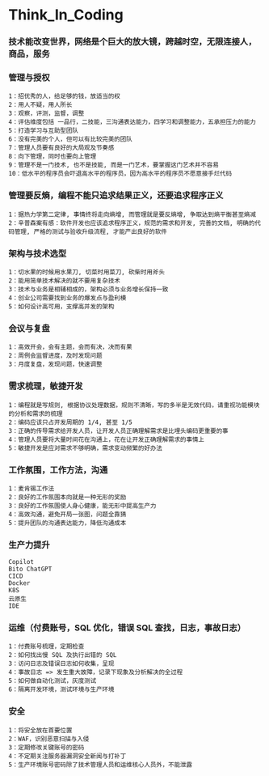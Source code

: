 # Think_In_Coding

<h3>技术能改变世界，网络是个巨大的放大镜，跨越时空，无限连接人，商品，服务</h3>

### 管理与授权
```
1：招优秀的人，给足够的钱，放适当的权
2：用人不疑，用人所长
3：观察，评测，监督，调整
4：评估维度包括 一品行，二技能，三沟通表达能力，四学习和调整能力，五承担压力的能力
5：打造学习与互助型团队
6：没有完美的个人，但可以有比较完美的团队
7：管理人员要有良好的大局观及节奏感
8：向下管理，同时也要向上管理
9：管理不是一门技术, 也不是技能, 而是一门艺术，要掌握这门艺术并不容易
10：低水平的程序员会吓退高水平的程序员，因为高水平的程序员不愿意接手烂代码
```

### 管理要反熵，编程不能只追求结果正义，还要追求程序正义
```
1：据热力学第二定律, 事情终将走向熵增, 而管理就是要反熵增, 争取达到熵平衡甚至熵减
2：辛普森案有感：软件开发也应该追求程序正义，规范的需求和开发, 完善的文档, 明确的代码管理, 严格的测试与验收升级流程, 才能产出良好的软件 
```

### 架构与技术选型
```
1：切水果的时候用水果刀, 切菜时用菜刀, 砍柴时用斧头
2：能用简单技术解决的就不要用复杂技术
3：技术与业务是相辅相成的，架构必须与业务增长保持一致
4：创业公司需要找到业务的爆发点与盈利模
5：如何设计高可用，支撑高并发的架构
```

### 会议与复盘
```
1：高效开会，会有主题，会而有决，决而有果
2：周例会监督进度，及时发现问题
3：月度复盘，发现问题，快速调整
```

### 需求梳理，敏捷开发
```
1：编程就是写规则, 根据协议处理数据，规则不清晰，写的多半是无效代码，请重视功能模块的分析和需求的梳理
2：编码应该只占开发周期的 1/4, 甚至 1/5
3：正确的传导需求给开发人员，让开发人员正确理解需求是比埋头编码更重要的事
4：管理人员要将大量时间花在沟通上，花在让开发正确理解需求的事情上
5：敏捷开发是应对需求不够明确，需求变动频繁的好办法
```

### 工作氛围，工作方法，沟通
```
1：麦肯锡工作法
2：良好的工作氛围本向就是一种无形的奖励
3：良好的工作氛围使人身心健康，能无形中提高生产力
4：高效沟通，避免开局一张图，问题全靠猜
5：提升团队的沟通表达能力，降低沟通成本
```

### 生产力提升
```
Copilot
Bito ChatGPT
CICD
Docker
K8S
云原生
IDE
```

### 运维（付费账号，SQL 优化，错误 SQL 查找，日志，事故日志）
```
1：付费账号梳理，定期检查
2：如何找出慢 SQL 及执行出错的 SQL
3：访问日志及错误日志如何收集，呈现
4：事故日志 => 发生重大故障，记录下现象及分析解决的全过程
5：如何做自动化测试，灰度测试
6：隔离开发环境，测试环境与生产环境
```

### 安全
```
1：将安全放在首要位置
2：WAF，识别恶意扫描与入侵
3：定期修改关键账号的密码
4：不定期关注服务器漏洞安全新闻与打补丁
5：生产环境账号密码除了技术管理人员和运维核心人员外，不能泄露
```
